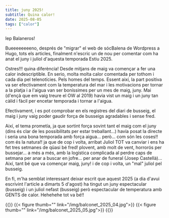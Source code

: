 ```yaml
---
title: juny 2025!
subtitle: Quina calor!
date: 2025-08-05
tags: ["calor"]
---
```


Iep Balaneros!

Bueeeeeeeeno, després de "migrar" el web de sócBalena de Wordpress a Hugo, tots els articles, finalment n'escric un de nou per comentar com ha anat el juny i juliol d'aquesta temporada Estiu 2025.

Ostres!!! quina diferència! Desde mitjans de maig va començar a fer una calor indescriptible. En serio, molta molta calor comentada per tothom i cada dia pel telenotícies. Pels homes del temps. Essent així, la part positiva va ser efectivament com la temperatura del mar i les motivacions per tornar a la platja i a l'aigua van ser boníssimes per un mes de maig, juny. Mai (d'ençà que em vaig treure el OW al 2019) havia vist un maig i un juny tan càlid i fàcil per encetar temporada i tornar a l'aigua.

Efectivament, i es pot comprobar en els registres del diari de busseig, el maig i juny vaig poder gaudir força de busseigs agradables i sense fred.

Així, el tema prometía, ja que sortint força sovint tant el maig com el juny (dins és clar de les possibilitats per estar treballant...) havía posat la directe i seria una bona temporada amb força aigua... però... com són les coses!! com és la natura!! ja que de cop i volta, arribat Juliol TOT va canviar i ens ha fet tres setmanes de qüasi bé fred! plovent, amb molt de vent, horrorós per bussejar... a més a més, amb la logística complicada al perdre caps de setmana per anar a buscar en jofre... per anar de funeral (Josep Castellà)... Així, tant bé que va començar maig, juny! i de cop i volta, un "mal" juliol pel busseig.

En fi, m'ha semblat interessant deixar escrit que aquest 2025 (a dia d'avui escrivint l'article a dimarts 5 d'agost) ha tingut un juny espectacular (busseig) i un juliol nefast (busseig) però espectacular de temperatura amb GENTS de calor. Hehehehe tot va bé!!

{{<gallery caption-effect="fade">}}
 {{< figure thumb="" link="/img/balconet_2025_04.jpg">}}
 {{< figure thumb="" link="/img/balconet_2025_05.jpg">}}
{{</gallery>}}

